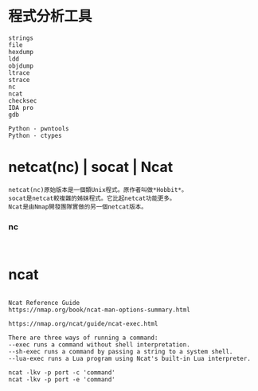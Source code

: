 # 程式分析工具
```
strings
file
hexdump
ldd
objdump
ltrace
strace
nc
ncat
checksec
IDA pro
gdb

Python - pwntools
Python - ctypes
```

# netcat(nc) | socat | Ncat
```
netcat(nc)原始版本是一個類Unix程式。原作者叫做*Hobbit*。
socat是netcat較複雜的姊妹程式。它比起netcat功能更多。
Ncat是由Nmap開發團隊實做的另一個netcat版本。
```
### nc
```


```
# ncat 
```

Ncat Reference Guide
https://nmap.org/book/ncat-man-options-summary.html
```
```
https://nmap.org/ncat/guide/ncat-exec.html

There are three ways of running a command:
--exec runs a command without shell interpretation.
--sh-exec runs a command by passing a string to a system shell.
--lua-exec runs a Lua program using Ncat's built-in Lua interpreter.
```
```
ncat -lkv -p port -c 'command'    
ncat -lkv -p port -e 'command'
```


#
```


```

#
```


```
